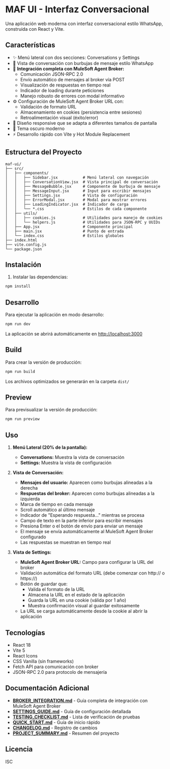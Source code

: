 # MAF UI - Interfaz Conversacional

Una aplicación web moderna con interfaz conversacional estilo WhatsApp, construida con React y Vite.

## Características

- ✨ Menú lateral con dos secciones: Conversations y Settings
- 💬 Vista de conversación con burbujas de mensaje estilo WhatsApp
- 🔗 **Integración completa con MuleSoft Agent Broker:**
  - Comunicación JSON-RPC 2.0
  - Envío automático de mensajes al broker vía POST
  - Visualización de respuestas en tiempo real
  - Indicador de loading durante peticiones
  - Manejo robusto de errores con modal informativo
- ⚙️ Configuración de MuleSoft Agent Broker URL con:
  - Validación de formato URL
  - Almacenamiento en cookies (persistencia entre sesiones)
  - Retroalimentación visual (éxito/error)
- 📱 Diseño responsive que se adapta a diferentes tamaños de pantalla
- 🎨 Tema oscuro moderno
- ⚡ Desarrollo rápido con Vite y Hot Module Replacement

## Estructura del Proyecto

```
maf-ui/
├── src/
│   ├── components/
│   │   ├── Sidebar.jsx           # Menú lateral con navegación
│   │   ├── ConversationView.jsx  # Vista principal de conversación
│   │   ├── MessageBubble.jsx     # Componente de burbuja de mensaje
│   │   ├── MessageInput.jsx      # Input para escribir mensajes
│   │   ├── Settings.jsx          # Vista de configuración
│   │   ├── ErrorModal.jsx        # Modal para mostrar errores
│   │   ├── LoadingIndicator.jsx  # Indicador de carga
│   │   └── *.css                 # Estilos de cada componente
│   ├── utils/
│   │   ├── cookies.js            # Utilidades para manejo de cookies
│   │   └── helpers.js            # Utilidades para JSON-RPC y UUIDs
│   ├── App.jsx                   # Componente principal
│   ├── main.jsx                  # Punto de entrada
│   └── index.css                 # Estilos globales
├── index.html
├── vite.config.js
└── package.json
```

## Instalación

1. Instalar las dependencias:

```bash
npm install
```

## Desarrollo

Para ejecutar la aplicación en modo desarrollo:

```bash
npm run dev
```

La aplicación se abrirá automáticamente en [http://localhost:3000](http://localhost:3000)

## Build

Para crear la versión de producción:

```bash
npm run build
```

Los archivos optimizados se generarán en la carpeta `dist/`

## Preview

Para previsualizar la versión de producción:

```bash
npm run preview
```

## Uso

1. **Menú Lateral (20% de la pantalla):**
   - **Conversations:** Muestra la vista de conversación
   - **Settings:** Muestra la vista de configuración

2. **Vista de Conversación:**
   - **Mensajes del usuario:** Aparecen como burbujas alineadas a la derecha
   - **Respuestas del broker:** Aparecen como burbujas alineadas a la izquierda
   - Marca de tiempo en cada mensaje
   - Scroll automático al último mensaje
   - Indicador de "Esperando respuesta..." mientras se procesa
   - Campo de texto en la parte inferior para escribir mensajes
   - Presiona Enter o el botón de envío para enviar un mensaje
   - El mensaje se envía automáticamente al MuleSoft Agent Broker configurado
   - Las respuestas se muestran en tiempo real

3. **Vista de Settings:**
   - **MuleSoft Agent Broker URL:** Campo para configurar la URL del broker
   - Validación automática del formato URL (debe comenzar con http:// o https://)
   - Botón de guardar que:
     - Valida el formato de la URL
     - Almacena la URL en el estado de la aplicación
     - Guarda la URL en una cookie (válida por 1 año)
     - Muestra confirmación visual al guardar exitosamente
   - La URL se carga automáticamente desde la cookie al abrir la aplicación

## Tecnologías

- React 18
- Vite 5
- React Icons
- CSS Vanilla (sin frameworks)
- Fetch API para comunicación con broker
- JSON-RPC 2.0 para protocolo de mensajería

## Documentación Adicional

- **[BROKER_INTEGRATION.md](BROKER_INTEGRATION.md)** - Guía completa de integración con MuleSoft Agent Broker
- **[SETTINGS_GUIDE.md](SETTINGS_GUIDE.md)** - Guía de configuración detallada
- **[TESTING_CHECKLIST.md](TESTING_CHECKLIST.md)** - Lista de verificación de pruebas
- **[QUICK_START.md](QUICK_START.md)** - Guía de inicio rápido
- **[CHANGELOG.md](CHANGELOG.md)** - Registro de cambios
- **[PROJECT_SUMMARY.md](PROJECT_SUMMARY.md)** - Resumen del proyecto

## Licencia

ISC

